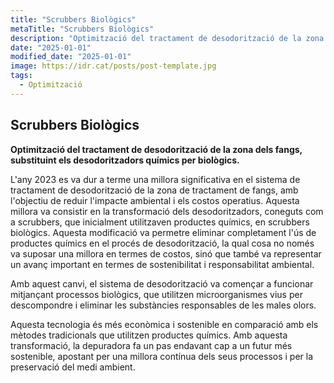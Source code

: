 ```yaml
---
title: "Scrubbers Biològics"
metaTitle: "Scrubbers Biològics"
description: "Optimització del tractament de desodorització de la zona dels fangs, substituint els desodoritzadors químics per biològics."
date: "2025-01-01"
modified_date: "2025-01-01"
image: https://idr.cat/posts/post-template.jpg
tags:
  - Optimització
---
```


## Scrubbers Biològics

<!-- <img className="PostImg" src="https://www.idr.cat/posts/resalt1.jpg"> -->

<!-- #### Resum -->

<strong>Optimització del tractament de desodorització de la zona dels fangs, substituint els desodoritzadors químics per biològics.</strong>

<!-- #### Explicació -->

L'any 2023 es va dur a terme una millora significativa en el sistema de tractament de desodorització de la zona de tractament de fangs, amb l'objectiu de reduir l'impacte ambiental i els costos operatius. Aquesta millora va consistir en la transformació dels desodoritzadors, coneguts com a scrubbers, que inicialment utilitzaven productes químics, en scrubbers biològics. Aquesta modificació va permetre eliminar completament l'ús de productes químics en el procés de desodorització, la qual cosa no només va suposar una millora en termes de costos, sinó que també va representar un avanç important en termes de sostenibilitat i responsabilitat ambiental.

Amb aquest canvi, el sistema de desodorització va començar a funcionar mitjançant processos biològics, que utilitzen microorganismes vius per descompondre i eliminar les substàncies responsables de les males olors.

Aquesta tecnologia és més econòmica i sostenible en comparació amb els mètodes tradicionals que utilitzen productes químics. Amb aquesta transformació, la depuradora fa un pas endavant cap a un futur més sostenible, apostant per una millora contínua dels seus processos i per la preservació del medi ambient.
